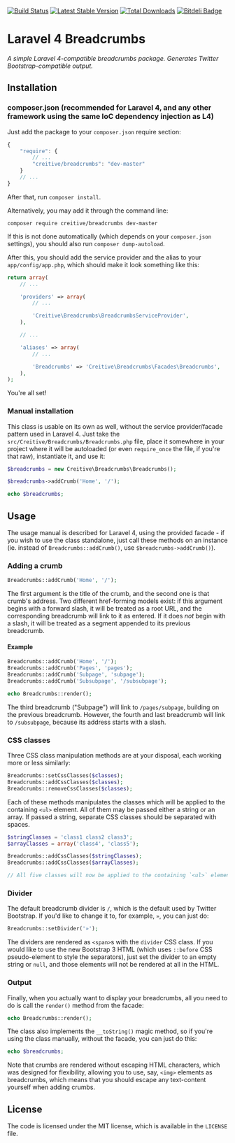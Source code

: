 [![Build Status](https://travis-ci.org/CreITive/Laravel-4-Breadcrumbs.png)](https://travis-ci.org/CreITive/Laravel-4-Breadcrumbs) [![Latest Stable Version](https://poser.pugx.org/creitive/breadcrumbs/version.png)](https://packagist.org/packages/creitive/breadcrumbs) [![Total Downloads](https://poser.pugx.org/creitive/breadcrumbs/d/total.png)](https://packagist.org/packages/creitive/breadcrumbs) [![Bitdeli Badge](https://d2weczhvl823v0.cloudfront.net/CreITive/laravel-4-breadcrumbs/trend.png)](https://bitdeli.com/free "Bitdeli Badge")

Laravel 4 Breadcrumbs
=====================

*A simple Laravel 4-compatible breadcrumbs package. Generates Twitter Bootstrap-compatible output.*


Installation
------------

### composer.json (recommended for Laravel 4, and any other framework using the same IoC dependency injection as L4)

Just add the package to your `composer.json` require section:

```js
{
	"require": {
		// ...
		"creitive/breadcrumbs": "dev-master"
	}
	// ...
}
```

After that, run `composer install`.

Alternatively, you may add it through the command line:

```
composer require creitive/breadcrumbs dev-master
```

If this is not done automatically (which depends on your `composer.json` settings), you should also run `composer dump-autoload`.

After this, you should add the service provider and the alias to your `app/config/app.php`, which should make it look something like this:

```php
return array(
	// ...

	'providers' => array(
		// ...

		'Creitive\Breadcrumbs\BreadcrumbsServiceProvider',
	),

	// ...

	'aliases' => array(
		// ...

		'Breadcrumbs' => 'Creitive\Breadcrumbs\Facades\Breadcrumbs',
	),
);
```

You're all set!


### Manual installation

This class is usable on its own as well, without the service provider/facade pattern used in Laravel 4. Just take the `src/Creitive/Breadcrumbs/Breadcrumbs.php` file, place it somewhere in your project where it will be autoloaded (or even `require_once` the file, if you're that raw), instantiate it, and use it:

```php
$breadcrumbs = new Creitive\Breadcrumbs\Breadcrumbs();

$breadcrumbs->addCrumb('Home', '/');

echo $breadcrumbs;
```


Usage
-----

The usage manual is described for Laravel 4, using the provided facade - if you wish to use the class standalone, just call these methods on an instance (ie. instead of `Breadcrumbs::addCrumb()`, use `$breadcrumbs->addCrumb()`).

### Adding a crumb

```php
Breadcrumbs::addCrumb('Home', '/');
```

The first argument is the title of the crumb, and the second one is that crumb's address. Two different href-forming models exist: if this argument begins with a forward slash, it will be treated as a root URL, and the corresponding breadcrumb will link to it as entered. If it does *not* begin with a slash, it will be treated as a segment appended to its previous breadcrumb.

#### Example

```php
Breadcrumbs::addCrumb('Home', '/');
Breadcrumbs::addCrumb('Pages', 'pages');
Breadcrumbs::addCrumb('Subpage', 'subpage');
Breadcrumbs::addCrumb('Subsubpage', '/subsubpage');

echo Breadcrumbs::render();
```

The third breadcrumb ("Subpage") will link to `/pages/subpage`, building on the previous breadcrumb. However, the fourth and last breadcrumb will link to `/subsubpage`, because its address starts with a slash.


### CSS classes

Three CSS class manipulation methods are at your disposal, each working more or less similarly:

```php
Breadcrumbs::setCssClasses($classes);
Breadcrumbs::addCssClasses($classes);
Breadcrumbs::removeCssClasses($classes);
```

Each of these methods manipulates the classes which will be applied to the containing `<ul>` element. All of them may be passed either a string or an array. If passed a string, separate CSS classes should be separated with spaces.


```php
$stringClasses = 'class1 class2 class3';
$arrayClasses = array('class4', 'class5');

Breadcrumbs::addCssClasses($stringClasses);
Breadcrumbs::addCssClasses($arrayClasses);

// All five classes will now be applied to the containing `<ul>` element.
```


### Divider

The default breadcrumb divider is `/`, which is the default used by Twitter Bootstrap. If you'd like to change it to, for example, `»`, you can just do:

```php
Breadcrumbs::setDivider('»');
```

The dividers are rendered as `<span>`s with the `divider` CSS class. If you would like to use the new Bootstrap 3 HTML (which uses `::before` CSS pseudo-element to style the separators), just set the divider to an empty string or `null`, and those elements will not be rendered at all in the HTML.


### Output

Finally, when you actually want to display your breadcrumbs, all you need to do is call the `render()` method from the facade:

```php
echo Breadcrumbs::render();
```

The class also implements the `__toString()` magic method, so if you're using the class manually, without the facade, you can just do this:

```php
echo $breadcrumbs;
```

Note that crumbs are rendered without escaping HTML characters, which was designed for flexibility, allowing you to use, say, `<img>` elements as breadcrumbs, which means that you should escape any text-content yourself when adding crumbs.


License
-------

The code is licensed under the MIT license, which is available in the `LICENSE` file.

